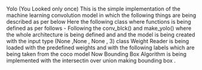 Yolo (You Looked only once)
This is the simple implementation of the machine learning convolution model in which the following things are being described as per below
Here the following class where functions is being defined as per follows -
Following the conv_blck() and make_yolo() where the whole architecture is being defined and and the model is being created with the input type (None ,None , None , 3)
class Weight Reader is being loaded with the predefined weights and with the following labels which are being taken from the coco model
Now Bounding Box Algorithm is being implemented with the intersectin over union making bounding box .


